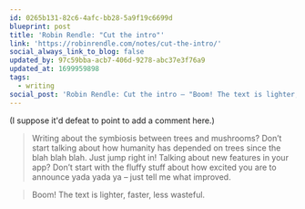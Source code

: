 ```yaml
---
id: 0265b131-82c6-4afc-bb28-5a9f19c6699d
blueprint: post
title: 'Robin Rendle: "Cut the intro"'
link: 'https://robinrendle.com/notes/cut-the-intro/'
social_always_link_to_blog: false
updated_by: 97c59bba-acb7-406d-9278-abc37e3f76a9
updated_at: 1699959898
tags:
  - writing
social_post: 'Robin Rendle: Cut the intro — "Boom! The text is lighter, faster, less wasteful."'
---
```

(I suppose it'd defeat to point to add a comment here.)

> Writing about the symbiosis between trees and mushrooms? Don’t start talking about how humanity has depended on trees since the blah blah blah. Just jump right in! Talking about new features in your app? Don’t start with the fluffy stuff about how excited you are to announce yada yada ya – just tell me what improved.

> Boom! The text is lighter, faster, less wasteful.